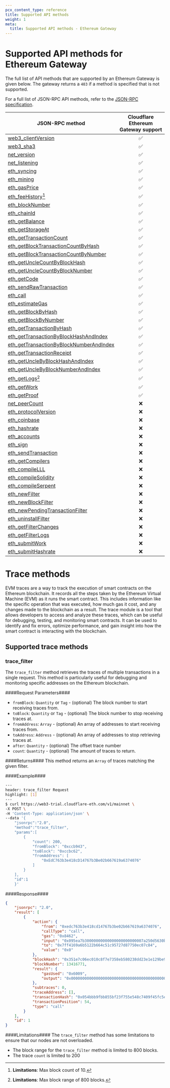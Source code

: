 ```yaml
---
pcx_content_type: reference
title: Supported API methods
weight: 1
meta:
  title: Supported API methods - Ethereum Gateway
---
```


# Supported API methods for Ethereum Gateway

The full list of API methods that are supported by an Ethereum Gateway
is given below. The gateway returns a `403` if a method is specified that is not
supported.

For a full list of JSON-RPC API methods, refer to the [JSON-RPC specification](https://github.com/ethereum/execution-apis).

| JSON-RPC method                         | Cloudflare Ethereum Gateway support |
| --------------------------------------- | :----------------------------------------: |
| [web3_clientVersion](https://ethereum.org/en/developers/docs/apis/json-rpc/#web3_clientversion)                      |                     ✅                       |
| [web3_sha3](https://ethereum.org/en/developers/docs/apis/json-rpc/#web3_sha3)                               |                     ✅                       |
| [net_version](https://ethereum.org/en/developers/docs/apis/json-rpc/#net_version)                             |                     ✅                       |
| [net_listening](https://ethereum.org/en/developers/docs/apis/json-rpc/#net_listening)                           |                     ✅                       |
| [eth_syncing](https://ethereum.org/en/developers/docs/apis/json-rpc/#eth_syncing)                             |                     ✅                       |
| [eth_mining](https://ethereum.org/en/developers/docs/apis/json-rpc/#eth_mining)                              |                     ✅                       |
| [eth_gasPrice](https://ethereum.org/en/developers/docs/apis/json-rpc/#eth_gasprice)                            |                     ✅                       |
| [eth_feeHistory](https://github.com/ethereum/execution-apis)[^2]                          |                     ✅                       |
| [eth_blockNumber](https://ethereum.org/en/developers/docs/apis/json-rpc/#eth_blocknumber)                         |                     ✅                       |
| [eth_chainId](https://github.com/ethereum/execution-apis)                             |                     ✅                       |
| [eth_getBalance](https://ethereum.org/en/developers/docs/apis/json-rpc/#eth_getbalance)                          |                     ✅                       |
| [eth_getStorageAt](https://ethereum.org/en/developers/docs/apis/json-rpc/#eth_getstorageat)                       |                     ✅                      |
| [eth_getTransactionCount](https://ethereum.org/en/developers/docs/apis/json-rpc/#eth_gettransactioncount)                 |                     ✅                       |
| [eth_getBlockTransactionCountByHash](https://ethereum.org/en/developers/docs/apis/json-rpc/#eth_getblocktransactioncountbyhash)      |                     ✅                       |
| [eth_getBlockTransactionCountByNumber](https://ethereum.org/en/developers/docs/apis/json-rpc/#eth_getblocktransactioncountbynumber)    |                     ✅                       |
| [eth_getUncleCountByBlockHash](https://ethereum.org/en/developers/docs/apis/json-rpc/#eth_getunclecountbyblockhash)            |                     ✅                       |
| [eth_getUncleCountByBlockNumber](https://ethereum.org/en/developers/docs/apis/json-rpc/#eth_getunclecountbyblocknumber)          |                     ✅                       |
| [eth_getCode](https://ethereum.org/en/developers/docs/apis/json-rpc/#eth_getcode)                            |                     ✅                       |
| [eth_sendRawTransaction](https://ethereum.org/en/developers/docs/apis/json-rpc/#eth_sendrawtransaction)                  |                     ✅                       |
| [eth_call](https://ethereum.org/en/developers/docs/apis/json-rpc/#eth_call)                                |                     ✅                       |
| [eth_estimateGas](https://ethereum.org/en/developers/docs/apis/json-rpc/#eth_estimategas)                         |                     ✅                       |
| [eth_getBlockByHash](https://ethereum.org/en/developers/docs/apis/json-rpc/#eth_getblockbyhash)                      |                     ✅                       |
| [eth_getBlockByNumber](https://ethereum.org/en/developers/docs/apis/json-rpc/#eth_getblockbynumber)                    |                     ✅                       |
| [eth_getTransactionByHash](https://ethereum.org/en/developers/docs/apis/json-rpc/#eth_gettransactionbyhash)                |                     ✅                       |
| [eth_getTransactionByBlockHashAndIndex](https://ethereum.org/en/developers/docs/apis/json-rpc/#eth_gettransactionbyblockhashandindex)   |                     ✅                      |
| [eth_getTransactionByBlockNumberAndIndex](https://ethereum.org/en/developers/docs/apis/json-rpc/#eth_gettransactionbyblocknumberandindex) |                     ✅                       |
| [eth_getTransactionReceipt](https://ethereum.org/en/developers/docs/apis/json-rpc/#eth_gettransactionreceipt)               |                     ✅                       |
| [eth_getUncleByBlockHashAndIndex](https://ethereum.org/en/developers/docs/apis/json-rpc/#eth_getunclebyblockhashandindex)         |                     ✅                       |
| [eth_getUncleByBlockNumberAndIndex](https://ethereum.org/en/developers/docs/apis/json-rpc/#eth_getunclebyblocknumberandindex)       |                     ✅                       |
| [eth_getLogs](https://ethereum.org/en/developers/docs/apis/json-rpc/#eth_getlogs)[^1]                             |                     ✅                       |
| [eth_getWork](https://ethereum.org/en/developers/docs/apis/json-rpc/#eth_getwork)                             |                     ✅                       |
| [eth_getProof](https://ethereum.github.io/execution-apis/api-documentation/)                            |                     ✅                       |
| [net_peerCount](https://ethereum.org/en/developers/docs/apis/json-rpc/#net_peercount)                          |                     ❌                       |
| [eth_protocolVersion](https://ethereum.org/en/developers/docs/apis/json-rpc/#eth_protocolversion)                     |                     ❌                       |
| [eth_coinbase](https://ethereum.org/en/developers/docs/apis/json-rpc/#eth_coinbase)                            |                     ❌                        |
| [eth_hashrate](https://ethereum.org/en/developers/docs/apis/json-rpc/#eth_hashrate)                            |                     ❌                       |
| [eth_accounts](https://ethereum.org/en/developers/docs/apis/json-rpc/#eth_accounts)                           |                     ❌                       |
| [eth_sign](https://ethereum.org/en/developers/docs/apis/json-rpc/#eth_sign)                               |                     ❌                        |
| [eth_sendTransaction](https://ethereum.org/en/developers/docs/apis/json-rpc/#eth_sendtransaction)                     |                     ❌                        |
| [eth_getCompilers](https://ethereum.org/en/developers/docs/apis/json-rpc/#eth_getcompilers)                        |                     ❌                        |
| [eth_compileLLL](https://ethereum.org/en/developers/docs/apis/json-rpc/#eth_compilelll)                          |                     ❌                        |
| [eth_compileSolidity](https://ethereum.org/en/developers/docs/apis/json-rpc/#eth_compile_solidity)                     |                     ❌                        |
| [eth_compileSerpent](https://ethereum.org/en/developers/docs/apis/json-rpc/#eth_compileserpent)                      |                     ❌                        |
| [eth_newFilter](https://ethereum.org/en/developers/docs/apis/json-rpc/#eth_newfilter)                           |                     ❌                        |
| [eth_newBlockFilter](https://ethereum.org/en/developers/docs/apis/json-rpc/#eth_newblockfilter)                     |                     ❌                        |
| [eth_newPendingTransactionFilter](https://ethereum.org/en/developers/docs/apis/json-rpc/#eth_newpendingtransactionfilter)         |                     ❌                        |
| [eth_uninstallFilter](https://ethereum.org/en/developers/docs/apis/json-rpc/#eth_uninstallfilter)                     |                     ❌                        |
| [eth_getFilterChanges](https://ethereum.org/en/developers/docs/apis/json-rpc/#eth_getfilterchanges)                    |                     ❌                        |
| [eth_getFilterLogs](https://ethereum.org/en/developers/docs/apis/json-rpc/#eth_getfilterlogs)                       |                     ❌                        |
| [eth_submitWork](https://ethereum.org/en/developers/docs/apis/json-rpc/#eth_submitwork)                          |                     ❌                       |
| [eth_submitHashrate](https://ethereum.org/en/developers/docs/apis/json-rpc/#eth_submithashrate)                      |                     ❌                       |

[^1]: **Limitations**: Max block range of 800 blocks.
[^2]: **Limitations**: Max block count of 10.

# Trace methods

EVM traces are a way to track the execution of smart contracts on the Ethereum blockchain. It records all the steps taken by the Ethereum Virtual Machine (EVM) as it runs the smart contract. This includes information like the specific operation that was executed, how much gas it cost, and any changes made to the blockchain as a result. The trace module is a tool that allows developers to access and analyze these traces, which can be useful for debugging, testing, and monitoring smart contracts. It can be used to identify and fix errors, optimize performance, and gain insight into how the smart contract is interacting with the blockchain.

## Supported trace methods

### trace_filter
The `trace_filter` method retrieves the traces of multiple transactions in a single request. This method is particularly useful for debugging and monitoring specific addresses on the Ethereum blockchain.

####Request Parameters####
- `fromBlock`: `Quantity` or `Tag` - (optional) The block number to start receiving traces from.
- `toBlock`: `Quantity` or `Tag` - (optional) The block number to stop receiving traces at.
- `fromAddress`: `Array` - (optional) An array of addresses to start receiving traces from.
- `toAddress`: `Address` - (optional) An array of addresses to stop retrieving traces at.
- `after`: `Quantity` - (optional) The offset trace number
- `count`: `Quantity` - (optional) The amount of traces to return.

####Returns####
This method returns an `Array` of traces matching the given filter.

####Example####
```sh
---
header: trace_filter Request
highlight: [1]
---
$ curl https://web3-trial.cloudflare-eth.com/v1/mainnet \
-X POST \
-H 'Content-Type: application/json' \
--data '{
    "jsonrpc":"2.0",
    "method":"trace_filter",
    "params":[
        {
            "count": 200,
            "fromBlock": "0xccb943",
            "toBlock": "0xccbc62",
            "fromAddress": [
                "0xEdC763b3e418cD14767b3Be02b667619a6374076"
            ]
        }
    ],
    "id":1
    }'
```
####Response####
```json
{
    "jsonrpc": "2.0",
    "result": [
        {
            "action": {
                "from": "0xedc763b3e418cd14767b3be02b667619a6374076",
                "callType": "call",
                "gas": "0x8462",
                "input": "0x095ea7b30000000000000000000000007a250d5630b4cf539739df2c5dacb4c659f2488dffffffffffffffffffffffffffffffffffffffffffffffffffffffffffffffff",
                "to": "0x7ff4169a6b5122b664c51c95727d87750ec07c84",
                "value": "0x0"
            },
            "blockHash": "0x351e7c06ec010c8f7e7358eb580238dd23e1e129be96822aa93ebb6da08558e6",
            "blockNumber": 13416771,
            "result": {
                "gasUsed": "0x6009",
                "output": "0x0000000000000000000000000000000000000000000000000000000000000001"
            },
            "subtraces": 0,
            "traceAddress": [],
            "transactionHash": "0x054bbb9fbb855bf23f755e548c7409f45fc5eff8a824b2ad06380bc038d7b049",
            "transactionPosition": 54,
            "type": "call"
        }
    ],
    "id": 1
}
```

####Limitations####
The `trace_filter` method has some limitations to ensure that our nodes are not overloaded.
- The block range for the `trace_filter` method is limited to 800 blocks.
- The trace `count` is limited to 200
